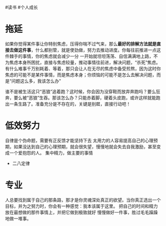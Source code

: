 #读书 #个人成长 
# 拖延
如果你觉得某件事让你特别焦虑，压得你喘不过气来，那么**最好的排解方法就是直接去做这件事**，什么都别管，就是使劲做，努力去推动进度。你每往前推进一点这件棘手的事情，你的焦虑就会减少一分
一开始就坦坦荡荡、自信满满地上路，不为焦虑本身所困扰，直接与焦虑较量，推动事情往前进，解决问题，“杀死”焦虑。
有什么难事千万别耗着、等着，那只会让人在无尽的焦虑中备受煎熬，因为这时你焦虑的可能不是某件事情，而是焦虑本身；你烦恼的可能不是怎么去解决问题，而是“问题这么多，我该怎么办”

谁不是被生活这只“恶狼”追着跑？这时候，你会因为没穿鞋而放弃奔跑吗？要么狂奔，要么被“恶狼”生吞。那该怎么办？只能赤着脚，硬着头皮跑，或许这样就能跑出一条生路了。准备充分是不存在的，关键是别㞞，直接行动吧！

# 低效努力
自律是个伪命题，需要有正反馈才能坚持下去
太用力的人容易提高自己的心理预期，如果没达到自己的心理预期，就会很失望，慢慢地就会失去自我激励，甚至变成一个爱抱怨的人。
集中精力，做主要的事情
- 二八定律

# 专业
人总要找到属于自己的那条路，那才是你灵魂深处真正的欲望。当你真正选出一个目标，并为之努力时，你会有一种感觉：我本该属于这里。
把自己的时间和精力放在最想做的那件事情上，并把它做到极致就好
慢慢做好一件事，胜过毛毛躁躁地做一堆事。